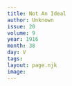 ```yaml
---
title: Not An Ideal
author: Unknown
issue: 20
volume: 9
year: 1916
month: 38
day: V
tags:
layout: page.njk
image:
---
```





